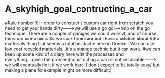 # A_skyhigh_goal_contructing_a_car
#Rule number 1: in order to constuct a custom car right from scratch you need to get your hands dirty--->we will use a go go!-->help on the go technique. There are a couple of garages we could work at, and of course there are some tools. So we start from zero but I have a solution about #the matterials thing that seems a total headache here in Greece...We can use low cost recycled matterials...it's a strange technic but it can work.
#we can keep up some kind of a diary here with the processes and everything....given the problem(constructing a car) is not unsolvable---> we will eventually fix it if we work hard. I don't expect to be totally easy/ but making a plane for example might be more difficult:)

